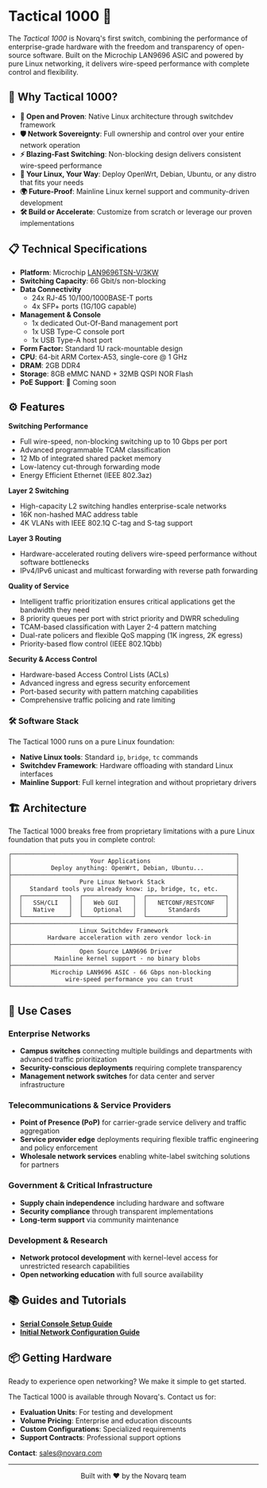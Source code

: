 # Tactical 1000 🚀

The _Tactical 1000_ is Novarq's first switch, combining the performance of enterprise-grade hardware with the freedom and transparency of open-source software. Built on the Microchip LAN9696 ASIC and powered by pure Linux networking, it delivers wire-speed performance with complete control and flexibility.

## 🌟 Why Tactical 1000?

- **💎 Open and Proven**: Native Linux architecture through switchdev framework
- **🛡️ Network Sovereignty**: Full ownership and control over your entire network operation
- **⚡ Blazing-Fast Switching**: Non-blocking design delivers consistent wire-speed performance
- **🐧 Your Linux, Your Way**: Deploy OpenWrt, Debian, Ubuntu, or any distro that fits your needs
- **🌍 Future-Proof**: Mainline Linux kernel support and community-driven development
- **🛠️ Build or Accelerate**: Customize from scratch or leverage our proven implementations

## 📋 Technical Specifications

- **Platform**: Microchip [LAN9696TSN-V/3KW](https://www.microchip.com/en-us/product/lan9696)
- **Switching Capacity**: 66 Gbit/s non-blocking
- **Data Connectivity**
  - 24x RJ-45 10/100/1000BASE-T ports
  - 4x SFP+ ports (1G/10G capable)
- **Management & Console**
  - 1x dedicated Out-Of-Band management port
  - 1x USB Type-C console port
  - 1x USB Type-A host port
- **Form Factor:** Standard 1U rack-mountable design
- **CPU**: 64-bit ARM Cortex-A53, single-core @ 1 GHz
- **DRAM**: 2GB DDR4
- **Storage**: 8GB eMMC NAND + 32MB QSPI NOR Flash
- **PoE Support**: 🚧 Coming soon

## ⚙️ Features

**Switching Performance**
- Full wire-speed, non-blocking switching up to 10 Gbps per port
- Advanced programmable TCAM classification
- 12 Mb of integrated shared packet memory
- Low-latency cut-through forwarding mode
- Energy Efficient Ethernet (IEEE 802.3az)

**Layer 2 Switching**
- High-capacity L2 switching handles enterprise-scale networks
- 16K non-hashed MAC address table
- 4K VLANs with IEEE 802.1Q C-tag and S-tag support

**Layer 3 Routing**
- Hardware-accelerated routing delivers wire-speed performance without software bottlenecks
- IPv4/IPv6 unicast and multicast forwarding with reverse path forwarding

**Quality of Service**
- Intelligent traffic prioritization ensures critical applications get the bandwidth they need
- 8 priority queues per port with strict priority and DWRR scheduling
- TCAM-based classification with Layer 2-4 pattern matching
- Dual-rate policers and flexible QoS mapping (1K ingress, 2K egress)
- Priority-based flow control (IEEE 802.1Qbb)

**Security & Access Control**
- Hardware-based Access Control Lists (ACLs)
- Advanced ingress and egress security enforcement
- Port-based security with pattern matching capabilities
- Comprehensive traffic policing and rate limiting

### 🛠️ Software Stack

The Tactical 1000 runs on a pure Linux foundation:

- **Native Linux tools**: Standard `ip`, `bridge`, `tc` commands
- **Switchdev Framework**: Hardware offloading with standard Linux interfaces
- **Mainline Support**: Full kernel integration and without proprietary drivers 

## 🏗️ Architecture

The Tactical 1000 breaks free from proprietary limitations with a pure Linux foundation that puts you in complete control:

```
┌───────────────────────────────────────────────────────────────┐
│                      Your Applications                        │
│           Deploy anything: OpenWrt, Debian, Ubuntu...         │
├───────────────────────────────────────────────────────────────┤
│                   Pure Linux Network Stack                    │
│     Standard tools you already know: ip, bridge, tc, etc.     │
│  ┌─────────────┐  ┌──────────────┐  ┌──────────────────────┐  │
│  │   SSH/CLI   │  │   Web GUI    │  │   NETCONF/RESTCONF   │  │
│  │   Native    │  │   Optional   │  │      Standards       │  │
│  └─────────────┘  └──────────────┘  └──────────────────────┘  │
├───────────────────────────────────────────────────────────────┤
│                   Linux Switchdev Framework                   │
│          Hardware acceleration with zero vendor lock-in       │
├───────────────────────────────────────────────────────────────┤
│                   Open Source LAN9696 Driver                  │
│            Mainline kernel support - no binary blobs          │
├───────────────────────────────────────────────────────────────┤
│           Microchip LAN9696 ASIC - 66 Gbps non-blocking       │
│               wire-speed performance you can trust            │
└───────────────────────────────────────────────────────────────┘
```


## 🏢 Use Cases

### Enterprise Networks
- **Campus switches** connecting multiple buildings and departments with advanced traffic prioritization
- **Security-conscious deployments** requiring complete transparency
- **Management network switches** for data center and server infrastructure

### Telecommunications & Service Providers
- **Point of Presence (PoP)** for carrier-grade service delivery and traffic aggregation
- **Service provider edge** deployments requiring flexible traffic engineering and policy enforcement
- **Wholesale network services** enabling white-label switching solutions for partners

### Government & Critical Infrastructure
- **Supply chain independence** including hardware and software
- **Security compliance** through transparent implementations
- **Long-term support** via community maintenance

### Development & Research
- **Network protocol development** with kernel-level access for unrestricted research capabilities
- **Open networking education** with full source availability

## 📚 Guides and Tutorials
- [**Serial Console Setup Guide**](docs/serial-console-access.md)
- [**Initial Network Configuration Guide**](docs/initial-network-configuration-guide.md)

## 📦 Getting Hardware

Ready to experience open networking? We make it simple to get started.

The Tactical 1000 is available through Novarq's. Contact us for:
- **Evaluation Units**: For testing and development
- **Volume Pricing**: Enterprise and education discounts
- **Custom Configurations**: Specialized requirements
- **Support Contracts**: Professional support options

**Contact**: [sales@novarq.com](mailto:sales@novarq.com)

---
<p align="center">Built with ❤️ by the Novarq team</p>
